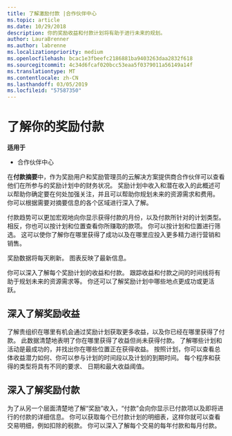 ```yaml
---
title: 了解激励付款 |合作伙伴中心
ms.topic: article
ms.date: 10/29/2018
description: 你的奖励收益和付款计划将有助于进行未来的规划。
author: LauraBrenner
ms.author: labrenne
ms.localizationpriority: medium
ms.openlocfilehash: bcac1e3fbeefc2186881ba9403263daa2832f618
ms.sourcegitcommit: 4c34d6fcaf020bcc53eaa5f0379011a56149a14f
ms.translationtype: MT
ms.contentlocale: zh-CN
ms.lasthandoff: 03/05/2019
ms.locfileid: "57587350"
---
```

# <a name="understand-your-incentive-payouts"></a>了解你的奖励付款

**适用于**

-  合作伙伴中心


在**付款摘要**中，作为奖励用户和奖励管理员的云解决方案提供商合作伙伴可以查看他们在所参与的奖励计划中的财务状况。 奖励计划中收入和潜在收入的此概述可以帮助你确定要在何处加强关注，并且可以帮助你规划未来的资源需求和费用。 你可以根据需要对摘要信息的各个区域进行深入了解。 

付款趋势可以更加宏观地向你显示获得付款的月份，以及付款所针对的计划类型。 相反，你也可以按计划和位置查看你所赚取的款项。 你可以按计划和位置进行筛选。 这可以使你了解你在哪里获得了成功以及在哪里应投入更多精力进行营销和销售。

奖励数据将每天刷新。 图表反映了最新信息。

你可以深入了解每个奖励计划的收益和付款。 跟踪收益和付款之间的时间线将有助于规划未来的资源需求等。 你还可以了解奖励计划中哪些地点更成功或更活跃。 

## <a name="drill-down-on-incentives-earnings"></a>深入了解奖励收益
了解贵组织在哪里有机会通过奖励计划获取更多收益，以及你已经在哪里获得了付款。 此数据清楚地表明了你在哪里获得了收益但尚未获得付款。  了解哪些计划和活动是最成功的，并找出你在哪些位置正在获得收益。 按照计划，你可以查看总体收益潜力如何、你可以参与计划的时间段以及计划的到期时间。 每个程序和获得的类型将具有不同的要求、 日期和最大收益阈值。 

## <a name="drill-down-on-incentive-payouts"></a>深入了解奖励付款
为了从另一个层面清楚地了解“奖励”收入，“付款”会向你显示已付款项以及即将进行的付款的详细信息。 你可以获取每个已付款计划的明细表，这样你就可以查看交易明细，例如扣除的税款。 你可以深入了解每个交易的每年付款和每月付款。